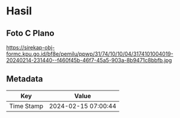# Hasil

## Foto C Plano

https://sirekap-obj-formc.kpu.go.id/bf8e/pemilu/ppwp/31/74/10/10/04/3174101004019-20240214-231440--f460f45b-46f7-45a5-903a-8b9471c8bbfb.jpg


## Metadata

| Key        | Value               |
| ---------- | ------------------- |
| Time Stamp | 2024-02-15 07:00:44 |



